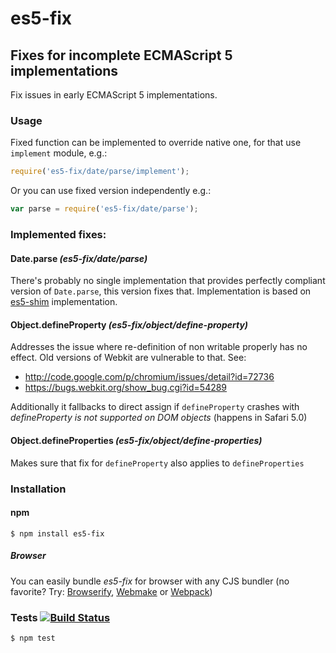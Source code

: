# es5-fix
## Fixes for incomplete ECMAScript 5 implementations

Fix issues in early ECMAScript 5 implementations.

### Usage

Fixed function can be implemented to override native one, for that use `implement` module, e.g.:

```javascript
require('es5-fix/date/parse/implement');
```

Or you can use fixed version independently e.g.:

```javascript
var parse = require('es5-fix/date/parse');
```


### Implemented fixes:

#### Date.parse _(es5-fix/date/parse)_

There's probably no single implementation that provides perfectly compliant version of `Date.parse`, this version fixes that. Implementation is based on [es5-shim](https://github.com/es-shims/es5-shim) implementation.

#### Object.defineProperty _(es5-fix/object/define-property)_

Addresses the issue where re-definition of non writable properly has no effect. Old versions of Webkit are vulnerable to that. See:
* http://code.google.com/p/chromium/issues/detail?id=72736
* https://bugs.webkit.org/show_bug.cgi?id=54289

Additionally it fallbacks to direct assign if `defineProperty` crashes with _defineProperty is not supported on DOM objects_ (happens in Safari 5.0)

#### Object.defineProperties _(es5-fix/object/define-properties)_

Makes sure that fix for `defineProperty` also applies to `defineProperties`

### Installation
#### npm

	$ npm install es5-fix

##### Browser

You can easily bundle _es5-fix_ for browser with any CJS bundler (no favorite? Try: [Browserify](http://browserify.org/), [Webmake](https://github.com/medikoo/modules-webmake) or [Webpack](http://webpack.github.io/))

### Tests [![Build Status](https://travis-ci.org/medikoo/es5-fix.png)](https://travis-ci.org/medikoo/es5-fix)

	$ npm test
